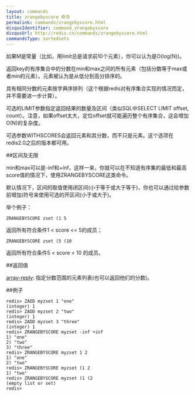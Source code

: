 ```yaml
---
layout: commands
title: zrangebyscore 命令
permalink: commands/zrangebyscore.html
disqusIdentifier: command_zrangebyscore
disqusUrl: http://redis.cn/commands/zrangebyscore.html
commandsType: sortedsets
---
```


如果M是常量（比如，用limit总是请求前10个元素），你可以认为是O(log(N))。 

返回key的有序集合中的分数在min和max之间的所有元素（包括分数等于max或者min的元素）。元素被认为是从低分到高分排序的。 

具有相同分数的元素按字典序排列（这个根据redis对有序集合实现的情况而定，并不需要进一步计算）。

 可选的LIMIT参数指定返回结果的数量及区间（类似SQL中SELECT LIMIT offset, count）。注意，如果offset太大，定位offset就可能遍历整个有序集合，这会增加O(N)的复杂度。

 可选参数WITHSCORES会返回元素和其分数，而不只是元素。这个选项在redis2.0之后的版本都可用。

##区间及无限

min和max可以是-inf和+inf，这样一来，你就可以在不知道有序集的最低和最高score值的情况下，使用ZRANGEBYSCORE这类命令。

默认情况下，区间的取值使用闭区间(小于等于或大于等于)，你也可以通过给参数前增加(符号来使用可选的开区间(小于或大于)。 

举个例子：

	ZRANGEBYSCORE zset (1 5

返回所有符合条件1 < score <= 5的成员；

	ZRANGEBYSCORE zset (5 (10

返回所有符合条件5 < score < 10 的成员。

##返回值

[array-reply](/topics/protocol#array-reply): 指定分数范围的元素列表(也可以返回他们的分数)。

##例子

	redis> ZADD myzset 1 "one"
	(integer) 1
	redis> ZADD myzset 2 "two"
	(integer) 1
	redis> ZADD myzset 3 "three"
	(integer) 1
	redis> ZRANGEBYSCORE myzset -inf +inf
	1) "one"
	2) "two"
	3) "three"
	redis> ZRANGEBYSCORE myzset 1 2
	1) "one"
	2) "two"
	redis> ZRANGEBYSCORE myzset (1 2
	1) "two"
	redis> ZRANGEBYSCORE myzset (1 (2
	(empty list or set)
	redis> 